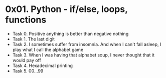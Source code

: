 # 0x01. Python - if/else, loops, functions

- Task 0. Positive anything is better than negative nothing
- Task 1. The last digit
- Task 2. I sometimes suffer from insomnia. And when I can't fall asleep, I play what I call the alphabet game
- Task 3. When I was having that alphabet soup, I never thought that it would pay off
- Task 4. Hexadecimal printing
- Task 5. 00...99
